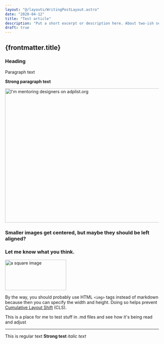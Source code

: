 ```yaml
---
layout: "@/layouts/WritingPostLayout.astro"
date: "2020-04-12"
title: "Test article"
description: "Put a short excerpt or description here. About two-ish sentences."
draft: true
---
```


<!-- @alecdanz this is for reference on how to add an image ↓ -->

## {frontmatter.title}

### Heading

Paragraph text

**Strong paragraph text**

<img src="/adplist.png" width="718" height="440" alt="I'm mentoring designers on adplist.org" />

### Smaller images get centered, but maybe they should be left aligned?

### Let me know what you think.

<img src="https://picsum.photos/seed/1337/200/100" width="200" height="100" alt="a square image" />

By the way, you should probably use HTML `<img>` tags instead of markdown because then you can specify the width and height. Doing so helps prevent [Cumulative Layout Shift](https://web.dev/cls/) (CLS).

This is a place for me to test stuff in .md files and see how it's being read and adjust

---

This is regular text **Strong test** _italic text_
